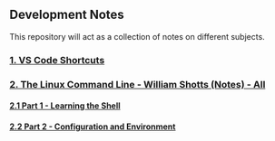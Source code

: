 ## Development Notes

This repository will act as a collection of notes on different subjects. 

### [1. VS Code Shortcuts](vs_code.md)

### [2. The Linux Command Line - William Shotts (Notes) - All](linux_command_line_all.md)

#### [2.1 Part 1 - Learning the Shell](linux_command_line_part_1.md)

#### [2.2 Part 2 - Configuration and Environment](linux_command_line_part_2.md)
